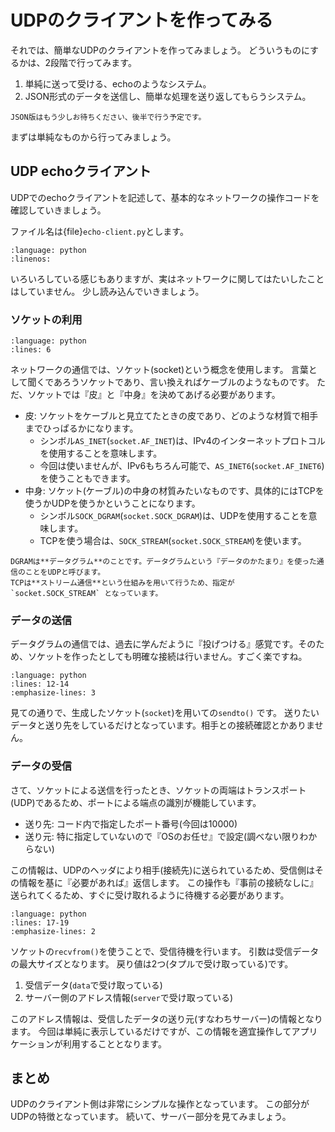 # UDPのクライアントを作ってみる

それでは、簡単なUDPのクライアントを作ってみましょう。
どういうものにするかは、2段階で行ってみます。

1. 単純に送って受ける、echoのようなシステム。
2. JSON形式のデータを送信し、簡単な処理を送り返してもらうシステム。

```{note}
JSON版はもう少しお待ちください、後半で行う予定です。
```

まずは単純なものから行ってみましょう。

## UDP echoクライアント

UDPでのechoクライアントを記述して、基本的なネットワークの操作コードを確認していきましょう。

ファイル名は{file}`echo-client.py`とします。

```{literalinclude} sources/echo/echo-client.py
:language: python
:linenos:
```

いろいろしている感じもありますが、実はネットワークに関してはたいしたことはしていません。
少し読み込んでいきましょう。

### ソケットの利用

```{literalinclude} sources/echo/echo-client.py
:language: python
:lines: 6
```



ネットワークの通信では、ソケット(socket)という概念を使用します。
言葉として聞くであろうソケットであり、言い換えればケーブルのようなものです。
ただ、ソケットでは『皮』と『中身』を決めてあげる必要があります。

- 皮: ソケットをケーブルと見立てたときの皮であり、どのような材質で相手までひっぱるかになります。
    - シンボル`AS_INET`(`socket.AF_INET`)は、IPv4のインターネットプロトコルを使用することを意味します。
    - 今回は使いませんが、IPv6もちろん可能で、`AS_INET6`(`socket.AF_INET6`)を使うこともできます。
- 中身: ソケット(ケーブル)の中身の材質みたいなものです、具体的にはTCPを使うかUDPを使うかということになります。
    - シンボル`SOCK_DGRAM`(`socket.SOCK_DGRAM`)は、UDPを使用することを意味します。
    - TCPを使う場合は、`SOCK_STREAM`(`socket.SOCK_STREAM`)を使います。

```{note}
DGRAMは**データグラム**のことです。データグラムという『データのかたまり』を使った通信のことをUDPと呼びます。
TCPは**ストリーム通信**という仕組みを用いて行うため、指定が `socket.SOCK_STREAM` となっています。
```

### データの送信

データグラムの通信では、過去に学んだように『投げつける』感覚です。そのため、ソケットを作ったとしても明確な接続は行いません。すごく楽ですね。

```{literalinclude} sources/echo/echo-client.py
:language: python
:lines: 12-14
:emphasize-lines: 3
```

見ての通りで、生成したソケット(`socket`)を用いての`sendto()` です。
送りたいデータと送り先をしているだけとなっています。相手との接続確認とかありません。

### データの受信

さて、ソケットによる送信を行ったとき、ソケットの両端はトランスポート(UDP)であるため、ポートによる端点の識別が機能しています。

- 送り先: コード内で指定したポート番号(今回は10000)
- 送り元: 特に指定していないので『OSのお任せ』で設定(調べない限りわからない)

この情報は、UDPのヘッダにより相手(接続先)に送られているため、受信側はその情報を基に『必要があれば』返信します。
この操作も『事前の接続なしに』送られてくるため、すぐに受け取れるように待機する必要があります。

```{literalinclude} sources/echo/echo-client.py
:language: python
:lines: 17-19
:emphasize-lines: 2
```

ソケットの`recvfrom()`を使うことで、受信待機を行います。
引数は受信データの最大サイズとなります。
戻り値は2つ(タプルで受け取っている)です。

1. 受信データ(`data`で受け取っている)
2. サーバー側のアドレス情報(`server`で受け取っている)

このアドレス情報は、受信したデータの送り元(すなわちサーバー)の情報となります。
今回は単純に表示しているだけですが、この情報を適宜操作してアプリケーションが利用することとなります。

## まとめ

UDPのクライアント側は非常にシンプルな操作となっています。
この部分がUDPの特徴となっています。
続いて、サーバー部分を見てみましょう。

